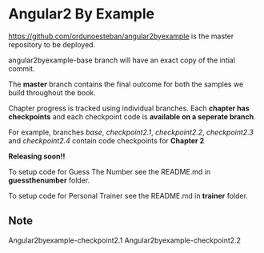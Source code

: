 # Angular2 By Example

https://github.com/ordunoesteban/angular2byexample is the master repository to be deployed.

angular2byexample-base branch will have an exact copy of the intial commit.

The **master** branch contains the final outcome for both the samples we build throughout the book.

Chapter progress is tracked using individual branches. Each **chapter has checkpoints** and each checkpoint code is **available on a seperate branch**.

For example, branches *base*, *checkpoint2.1*, *checkpoint2.2*, *checkpoint2.3* and *checkpoint2.4* contain code checkpoints for **Chapter 2**


**Releasing soon!!**

To setup code for Guess The Number see the README.md in **guessthenumber** folder.

To setup code for Personal Trainer see the README.md in **trainer** folder.

## Note
Angular2byexample-checkpoint2.1
Angular2byexample-checkpoint2.2
